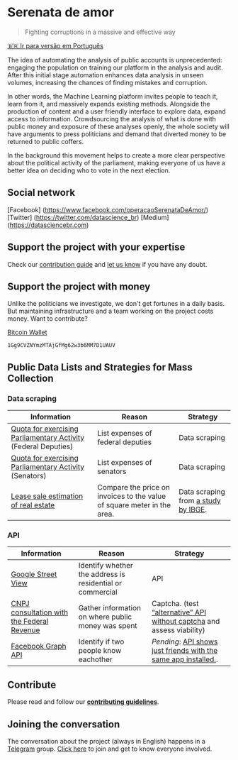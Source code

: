 # Serenata de amor
> Fighting corruptions in a massive and effective way

[🇧🇷 Ir para versão em Português](README.md)

The idea of automating the analysis of public accounts is unprecedented: engaging the population on training our platform in the analysis and audit. After this initial stage automation enhances data analysis in unseen volumes, increasing the chances of finding mistakes and corruption.

In other words, the Machine Learning platform invites people to teach it, learn from it, and massively expands existing methods. Alongside the production of content and a user friendly interface to explore data, expand access to information. Crowdsourcing the analysis of what is done with public money and exposure of these analyses openly, the whole society will have arguments to press politicians and demand that diverted money to be returned to public coffers.

In the background this movement helps to create a more clear perspective about the political activity of the parliament, making everyone of us have a better idea on deciding who to vote in the next election.

## Social network

[Facebook] (https://www.facebook.com/operacaoSerenataDeAmor/)
[Twitter] (https://twitter.com/datascience_br)
[Medium] (https://datasciencebr.com)

## Support the project with your expertise

Check our [contribution guide](CONTRIBUTING.md) and [let us know](https://github.com/datasciencebr/serenata-de-amor/issues) if you have any doubt.

## Support the project with money

Unlike the politicians we investigate, we don't get fortunes in a daily basis. But maintaining infrastructure and a team working on the project costs money. Want to contribute?

[Bitcoin Wallet](bitcoin:1Gg9CVZNYmzMTAjGfMg62w3b6MM7D1UAUV?amount=0.01&message=Supporting%20project%20Serenata%20de%20Amor)
```
1Gg9CVZNYmzMTAjGfMg62w3b6MM7D1UAUV
```

## Public Data Lists and Strategies for Mass Collection

### Data scraping
| Information | Reason | Strategy |
|------------|--------|------------|
| [Quota for exercising Parliamentary Activity](http://www.camara.gov.br/cota-parlamentar/) (Federal Deputies) | List expenses of federal deputies | Data scraping |
| [Quota for exercising Parliamentary Activity](http://www25.senado.leg.br/web/transparencia/sen/) (Senators) | List expenses of senators | Data scraping |
| [Lease sale estimation of real estate](ftp://ftp.ibge.gov.br/Contas_Nacionais/Sistema_de_Contas_Nacionais/Notas_Metodologicas_2010/06_aluguel.pdf) | Compare the price on invoices to the value of square meter in the area. | Data scraping from [a study by IBGE](http://seriesestatisticas.ibge.gov.br/series.aspx?vcodigo=PRECO415). |

### API
| Information | Reason | Strategy |
|------------|--------|------------|
| [Google Street View](https://developers.google.com/maps/documentation/streetview/) | Identify whether the address is residential or commercial | API |
| [CNPJ consultation with the Federal Revenue](http://www.receita.fazenda.gov.br/pessoajuridica/cnpj/cnpjreva/cnpjreva_solicitacao.asp) | Gather information on where public money was spent | Captcha. (test [“alternative” API without captcha](http://receitaws.com.br) and assess viability) |
| [Facebook Graph API](https://developers.facebook.com/docs/graph-api) | Identify if two people know eachother |  _Pending_: [API shows just friends with the same app installed.](https://developers.facebook.com/docs/graph-api/reference/user/friends/).

## Contribute
Please read and follow our **[contributing guidelines](CONTRIBUTING.md)**.

## Joining the conversation
The conversation about the project (always in English) happens in a [Telegram](https://telegram.org/) group. [Click here](https://telegram.me/joinchat/AKDWcwgjD0QPd6KqEG11tg) to join and get to know everyone involved.
